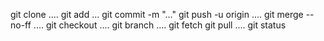 git clone ....
git add ...
git commit -m "..."
git push -u origin ....
git merge --no-ff ....
git checkout ....
git branch ....
git fetch 
git pull ....
git status
